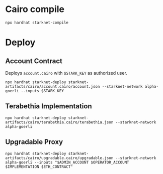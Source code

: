 # Cairo compile

```
npx hardhat starknet-compile
```

# Deploy

## Account Contract

Deploys `account.cairo` with `$STARK_KEY` as authorized user.

```
npx hardhat starknet-deploy starknet-artifacts/cairo/account.cairo/account.json --starknet-network alpha-goerli --inputs $STARK_KEY
```

## Terabethia Implementation

```
npx hardhat starknet-deploy starknet-artifacts/cairo/terabethia.cairo/terabethia.json --starknet-network alpha-goerli
```

## Upgradable Proxy

```
npx hardhat starknet-deploy starknet-artifacts/cairo/upgradable.cairo/upgradable.json --starknet-network alpha-goerli --inputs "$ADMIN_ACCOUNT $OPERATOR_ACCOUNT $IMPLEMENTATION $ETH_CONTRACT"
```
